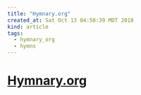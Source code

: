 ```yaml
---
title: "Hymnary.org"
created_at: Sat Oct 13 04:58:39 MDT 2018
kind: article
tags:
  - hymnary_org
  - hymns
---
```


<h1>
  <a href="https://hymnary.org/" target="_blank">Hymnary.org</a>
</h1>

<!--
html boilerplate fragments
<a href="" target="_blank"></a>
<a name=""></a>
<img src="" width="400px">
<ul>
  <li></li>
  <li><a href="" target="_blank"></a></li>
</ul>
<pre>
</pre>
<p style="margin-bottom: 2em;"></p>
<hr style="border: 0; height: 3px; background: #333; background-image: linear-gradient(to right, #ccc, #333, #ccc);">
<pre><code>
</code></pre>
<math xmlns='http://www.w3.org/1998/Math/MathML' display='block'>
</math>
-->
